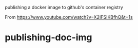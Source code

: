 publishing a docker image to github's container registry 

From https://www.youtube.com/watch?v=X2IFSIKBfhQ&t=1s

# publishing-doc-img
